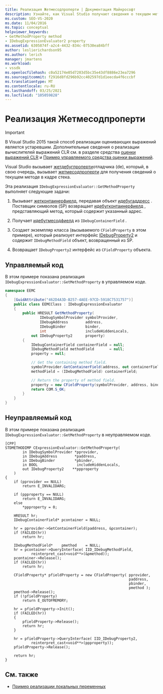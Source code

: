 ```yaml
---
title: Реализация Жетмесодпроперти | Документация Майкрософт
description: Узнайте, как Visual Studio получает сведения о текущем методе в кадре стека с помощью Жетдебугпроперти модуля отладки.
ms.custom: SEO-VS-2020
ms.date: 11/04/2016
ms.topic: conceptual
helpviewer_keywords:
- GetMethodProperty method
- IDebugExpressionEvaluator2 property
ms.assetid: 6305874f-a2c4-4432-834c-07530ea84bff
author: leslierichardson95
ms.author: lerich
manager: jmartens
ms.workload:
- vssdk
ms.openlocfilehash: c0a52174e05d7203d5bc35e43df8886e23ea7296
ms.sourcegitcommit: f2916d8fd296b92cc402597d1d1eecda4f6cccbf
ms.translationtype: MT
ms.contentlocale: ru-RU
ms.lasthandoff: 03/25/2021
ms.locfileid: "105059828"
---
```

# <a name="implement-getmethodproperty"></a>Реализация Жетмесодпроперти
> [!IMPORTANT]
> В Visual Studio 2015 такой способ реализации оценивающих выражений является устаревшим. Дополнительные сведения о реализации вычислителей выражений CLR см. в разделе средства [оценки выражений CLR](https://github.com/Microsoft/ConcordExtensibilitySamples/wiki/CLR-Expression-Evaluators) и [Пример управляемого средства оценки выражений](https://github.com/Microsoft/ConcordExtensibilitySamples/wiki/Managed-Expression-Evaluator-Sample).

Visual Studio вызывает [жетдебугпроперти](../../extensibility/debugger/reference/idebugstackframe2-getdebugproperty.md)отладчика (de), который, в свою очередь, вызывает [жетмесодпроперти](../../extensibility/debugger/reference/idebugexpressionevaluator-getmethodproperty.md) для получения сведений о текущем методе в кадре стека.

Эта реализация `IDebugExpressionEvaluator::GetMethodProperty` выполняет следующие задачи:

1. Вызывает [жетконтаинерфиелд](../../extensibility/debugger/reference/idebugsymbolprovider-getcontainerfield.md), передавая объект [идебугаддресс](../../extensibility/debugger/reference/idebugaddress.md) . Поставщик символов (SP) возвращает [идебугконтаинерфиелд](../../extensibility/debugger/reference/idebugcontainerfield.md) , представляющий метод, который содержит указанный адрес.

2. Получает [идебугмесодфиелд](../../extensibility/debugger/reference/idebugmethodfield.md) из `IDebugContainerField` .

3. Создает экземпляр класса (вызываемого `CFieldProperty` в этом примере), который реализует интерфейс [IDebugProperty2](../../extensibility/debugger/reference/idebugproperty2.md) и содержит `IDebugMethodField` объект, возвращенный из SP.

4. Возвращает `IDebugProperty2` интерфейс из `CFieldProperty` объекта.

## <a name="managed-code"></a>Управляемый код
В этом примере показана реализация `IDebugExpressionEvaluator::GetMethodProperty` в управляемом коде.

```csharp
namespace EEMC
{
    [GuidAttribute("462D4A3D-B257-4AEE-97CD-5918C7531757")]
    public class EEMCClass : IDebugExpressionEvaluator
    {
        public HRESULT GetMethodProperty(
                IDebugSymbolProvider symbolProvider,
                IDebugAddress        address,
                IDebugBinder         binder,
                int                  includeHiddenLocals,
            out IDebugProperty2      property)
        {
            IDebugContainerField containerField = null;
            IDebugMethodField methodField       = null;
            property = null;

            // Get the containing method field.
            symbolProvider.GetContainerField(address, out containerField);
            methodField = (IDebugMethodField) containerField;

            // Return the property of method field.
            property = new CFieldProperty(symbolProvider, address, binder, methodField);
            return COM.S_OK;
        }
    }
}
```

## <a name="unmanaged-code"></a>Неуправляемый код
В этом примере показана реализация `IDebugExpressionEvaluator::GetMethodProperty` в неуправляемом коде.

```
[CPP]
STDMETHODIMP CExpressionEvaluator::GetMethodProperty(
        in IDebugSymbolProvider *pprovider,
        in IDebugAddress        *paddress,
        in IDebugBinder         *pbinder,
        in BOOL                  includeHiddenLocals,
        out IDebugProperty2    **ppproperty
    )
{
    if (pprovider == NULL)
        return E_INVALIDARG;

    if (ppproperty == NULL)
        return E_INVALIDARG;
    else
        *ppproperty = 0;

    HRESULT hr;
    IDebugContainerField* pcontainer = NULL;

    hr = pprovider->GetContainerField(paddress, &pcontainer);
    if (FAILED(hr))
        return hr;

    IDebugMethodField*    pmethod    = NULL;
    hr = pcontainer->QueryInterface( IID_IDebugMethodField,
            reinterpret_cast<void**>(&pmethod));
    pcontainer->Release();
    if (FAILED(hr))
        return hr;

    CFieldProperty* pfieldProperty = new CFieldProperty( pprovider,
                                                         paddress,
                                                         pbinder,
                                                         pmethod );
    pmethod->Release();
    if (!pfieldProperty)
        return E_OUTOFMEMORY;

    hr = pfieldProperty->Init();
    if (FAILED(hr))
    {
        pfieldProperty->Release();
        return hr;
    }

    hr = pfieldProperty->QueryInterface( IID_IDebugProperty2,
            reinterpret_cast<void**>(ppproperty));
    pfieldProperty->Release();

    return hr;
}
```

## <a name="see-also"></a>См. также
- [Пример реализации локальных переменных](../../extensibility/debugger/sample-implementation-of-locals.md)
